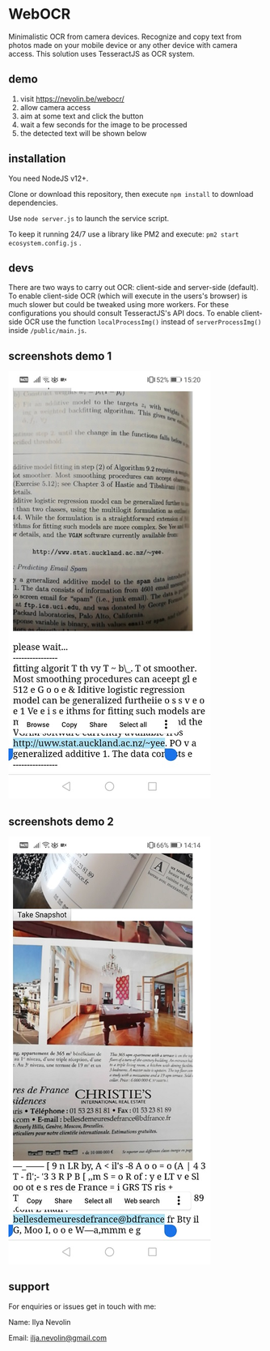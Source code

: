 # WebOCR
Minimalistic OCR from camera devices. Recognize and copy text from photos made on your mobile device or any other device with camera access. This solution uses TesseractJS as OCR system.

## demo

1. visit https://nevolin.be/webocr/
2. allow camera access
3. aim at some text and click the button
4. wait a few seconds for the image to be processed
5. the detected text will be shown below

## installation

You need NodeJS v12+.

Clone or download this repository, then execute `npm install` to download dependencies.

Use `node server.js` to launch the service script.

To keep it running 24/7 use a library like PM2 and execute: `pm2 start ecosystem.config.js` .

## devs

There are two ways to carry out OCR: client-side and server-side (default).
To enable client-side OCR (which will execute in the users's browser) is much slower but could be tweaked using more workers. For these configurations you should consult TesseractJS's API docs. To enable client-side OCR use the function `localProcessImg()` instead of `serverProcessImg()` inside `/public/main.js`.

## screenshots demo 1

![demo ocr 1](git_assets/demo_b3.jpg) 

## screenshots demo 2

![demo ocr 2](git_assets/demo_a2.jpg) 

## support
For enquiries or issues get in touch with me:

Name: Ilya Nevolin

Email: ilja.nevolin@gmail.com
